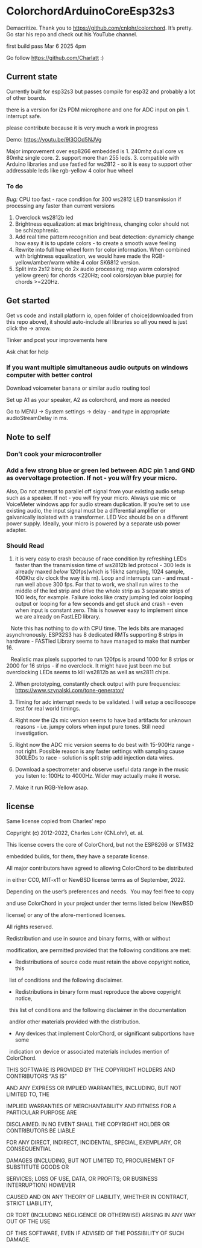 # ColorchordArduinoCoreEsp32s3

Demacritize. Thank you to https://github.com/cnlohr/colorchord. It’s pretty. Go star his repo and check out his YouTube channel.

first build pass Mar 6 2025 4pm

Go follow https://github.com/Charlatt :)

## Current state

Currently built for esp32s3 but passes compile for esp32 and probably a lot of other boards.

there is a version for i2s PDM microphone and one for ADC input on pin 1. interrupt safe.

please contribute because it is very much a work in progress

Demo: https://youtu.be/9l3OOd5NJVg

Major improvement over esp8266 embedded is 1. 240mhz dual core vs 80mhz single core. 2. support more than 255 leds. 3. compatible with Arduino libraries and use fastled for ws2812 - so it is easy to support other addressable leds like rgb-yellow 4 color hue wheel

### To do
*Bug:* CPU too fast - race condition for 300 ws2812 LED transmission if processing any faster than current versions
1. Overclock ws2812b led
2. Brightness equalization: at max brightness, changing color should not be schizophrenic. 
3. Add real time pattern recognition and beat detection: dynamicly change how easy it is to update colors - to create a smooth wave feeling
4. Rewrite into full hue wheel form for color information. When combined with brightness equalization, we would have made the RGB-yellow/amber/warm white 4 color SK6812 version.
5. Split into 2x12 bins; do 2x audio processing; map warm colors(red yellow green) for chords <220Hz; cool colors(cyan blue purple) for chords >=220Hz.

## Get started

Get vs code and install platform io, open folder of choice(downloaded from this repo above), it should auto-include all libraries so all you need is just click the -> arrow.   

Tinker and post your improvements here  

Ask chat for help  

### If you want multiple simultaneous audio outputs on windows computer with better control

Download voicemeter banana or similar audio routing tool

Set up A1 as your speaker, A2 as colorchord, and more as needed

Go to MENU -> System settings -> delay - and type in appropriate audioStreamDelay in ms.

## Note to self

### Don’t cook your microcontroller

### Add a few strong blue or green led between ADC pin 1 and GND as overvoltage protection. If not - you *will* fry your micro.  

Also, Do not attempt to parallel off signal from your existing audio setup such as a speaker. If not - you *will* fry your micro. Always use mic or VoiceMeter windows app for audio stream duplication. If you’re set to use existing audio, the input signal must be a differential amplifier or galvanically isolated with a transformer. LED Vcc should be on a different power supply. Ideally, your micro is powered by a separate usb power adapter.

### Should Read

1. it is very easy to crash because of race condition by refreshing LEDs faster than the transmission time of ws2812b led protocol - 300 leds is already maxed *below* 120fps(which is 16khz sampling, 1024 sample, 400Khz div clock the way it is rn). Loop and interrupts can - and must - run well above 300 fps. For that to work, we shall run wires to the middle of the led strip and drive the whole strip as 3 separate strips of 100 leds, for example. Failure looks like crazy jumping led color looping output or looping for a few seconds and get stuck and crash - even when input is constant zero. This is however easy to implement since we are already on FastLED library.

   Note this has nothing to do with CPU time. The leds bits are managed asynchronously. ESP32S3 has 8 dedicated RMTs supporting 8 strips in hardware - FASTled Library seems to have managed to make that number 16.

   Realistic max pixels supported to run 120fps is around 1000 for 8 strips or 2000 for 16 strips - if no overclock. It might have just been me but overclocking LEDs seems to kill ws2812b as well as ws2811 chips.

2. When prototyping, constantly check output with pure frequencies: https://www.szynalski.com/tone-generator/

3. Timing for adc interrupt needs to be validated. I will setup a oscilloscope test for real world timings.

4. Right now the i2s mic version seems to have bad artifacts for unknown reasons - i.e. jumpy colors when input pure tones. Still need investigation.

5. Right now the ADC mic version seems to do best with 15-900Hz range - not right. Possible reason is any faster settings with sampling cause 300LEDs to race - solution is split strip add injection data wires.

6. Download a spectrometer and observe useful data range in the music you listen to: 100Hz to 4000Hz. Wider may actually make it worse.

7. Make it run RGB-Yellow asap.

## license

Same license copied from Charles’ repo

Copyright (c) 2012-2022, Charles Lohr (CNLohr), et. al.

This license covers the core of ColorChord, but not the ESP8266 or STM32

embedded builds, for them, they have a separate license.

All major contributors have agreed to allowing ColorChord to be distributed

in either CC0, MIT-x11 or NewBSD license terms as of September, 2022.

Depending on the user’s preferences and needs.  You may feel free to copy

and use ColorChord in your project under ther terms listed below (NewBSD

license) or any of the afore-mentioned licenses.

All rights reserved.

Redistribution and use in source and binary forms, with or without

modification, are permitted provided that the following conditions are met:

* Redistributions of source code must retain the above copyright notice, this

  list of conditions and the following disclaimer.

* Redistributions in binary form must reproduce the above copyright notice,

  this list of conditions and the following disclaimer in the documentation

  and/or other materials provided with the distribution.

* Any devices that implement ColorChord, or significant subportions have some

  indication on device or associated materials includes mention of ColorChord.

THIS SOFTWARE IS PROVIDED BY THE COPYRIGHT HOLDERS AND CONTRIBUTORS “AS IS”

AND ANY EXPRESS OR IMPLIED WARRANTIES, INCLUDING, BUT NOT LIMITED TO, THE

IMPLIED WARRANTIES OF MERCHANTABILITY AND FITNESS FOR A PARTICULAR PURPOSE ARE

DISCLAIMED. IN NO EVENT SHALL THE COPYRIGHT HOLDER OR CONTRIBUTORS BE LIABLE

FOR ANY DIRECT, INDIRECT, INCIDENTAL, SPECIAL, EXEMPLARY, OR CONSEQUENTIAL

DAMAGES (INCLUDING, BUT NOT LIMITED TO, PROCUREMENT OF SUBSTITUTE GOODS OR

SERVICES; LOSS OF USE, DATA, OR PROFITS; OR BUSINESS INTERRUPTION) HOWEVER

CAUSED AND ON ANY THEORY OF LIABILITY, WHETHER IN CONTRACT, STRICT LIABILITY,

OR TORT (INCLUDING NEGLIGENCE OR OTHERWISE) ARISING IN ANY WAY OUT OF THE USE

OF THIS SOFTWARE, EVEN IF ADVISED OF THE POSSIBILITY OF SUCH DAMAGE.
